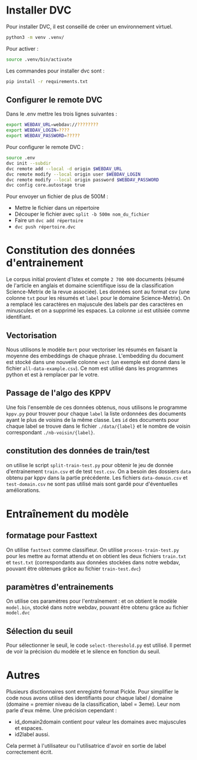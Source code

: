 # Installer DVC

Pour installer DVC, il est conseillé de créer un environnement virtuel.

```bash
python3 -m venv .venv/
```

Pour activer :

```bash
source .venv/bin/activate
```

Les commandes pour installer dvc sont :

```bash
pip install -r requirements.txt
```

## Configurer le remote DVC

Dans le .env mettre les trois lignes suivantes :

```bash
export WEBDAV_URL=webdav://????????
export WEBDAV_LOGIN=????
export WEBDAV_PASSWORD=?????
```

Pour configurer le remote DVC :

```bash
source .env
dvc init --subdir
dvc remote add --local -d origin $WEBDAV_URL
dvc remote modify --local origin user $WEBDAV_LOGIN
dvc remote modify --local origin password $WEBDAV_PASSWORD
dvc config core.autostage true
```

Pour envoyer un fichier de plus de 500M :

- Mettre le fichier dans un répertoire
- Découper le fichier avec `split -b 500m nom_du_fichier`
- Faire un `dvc add répertoire`
- `dvc push répertoire.dvc`

# Constitution des données d'entrainement

Le corpus initial provient d'Istex et compte `2 700 000` documents (résumé de l'article en anglais et domaine scientifique issu de la classification Science-Metrix de la revue associée). Les données sont au format csv (une colonne `txt` pour les résumés et `label` pour le domaine Science-Metrix). On a remplacé les caractères en majuscule des labels par des caractères en minuscules et on a supprimé les espaces. La colonne `id` est utilsiée comme identifiant.

## Vectorisation

Nous utilisons le modèle `Bert` pour vectoriser les résumés en faisant la moyenne des embeddings de chaque phrase. L'embedding du document est stocké dans une nouvelle colonne `vect` (un exemple est donné dans le fichier `all-data-example.csv`). Ce nom est utilisé dans les programmes python et est à remplacer par le votre.

## Passage de l'algo des KPPV

Une fois l'ensemble de ces données obtenus, nous utilisons le programme `kppv.py` pour trouver pour chaque `label` la liste ordonnées des documents ayant le plus de voisins de la même classe. Les `id` des documents pour chaque label se trouve dans le fichier `./data/{label}` et le nombre de voisin correspondant `./nb-voisin/{label}`.

## constitution des données de train/test

on utilise le script `split-train-test.py` pour obtenir le jeu de donnée d'entrainement `train.csv` et de test `test.csv`. On a besoin des dossiers `data` obtenu par kppv dans la partie précédente. Les fichiers `data-domain.csv` et `test-domain.csv` ne sont pas utilisé mais sont gardé pour d'éventuelles améliorations.

# Entraînement du modèle

## formatage pour Fasttext

On utilise `fasttext` comme classifieur. On utilise `process-train-test.py` pour les mettre au format attendu et on obtient les deux fichiers `train.txt` et `test.txt` (correspondants aux données stockées dans notre webdav, pouvant être obtenues grâce au fichier `train-test.dvc`)

## paramètres d'entrainements

On utilise ces paramètres pour l'entraînement :
et on obtient le modèle `model.bin`, stocké dans notre webdav, pouvant être obtenu grâce au fichier `model.dvc`

## Sélection du seuil

Pour sélectionner le seuil, le code `select-thereshold.py` est utilisé. Il permet de voir la précision du modèle et le silence en fonction du seuil.

# Autres

Plusieurs disctionnaires sont enregistré format Pickle. Pour simplifier le code nous avons utilisé des identifiants pour chaque label / domaine (domaine = premier niveau de la classification, label = 3eme). Leur nom parle d'eux même. Une précision cependant :

- id_domain2domain contient pour valeur les domaines avec majuscules et espaces.
- id2label aussi.

Cela permet à l'utilisateur ou l'utilisatrice d'avoir en sortie de label correctement écrit.
